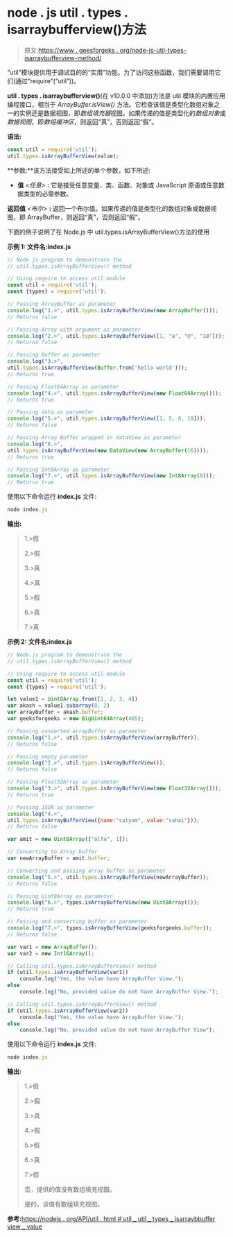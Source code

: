 # node . js util . types . isarraybufferview()方法

> 原文:[https://www . geesforgeks . org/node-js-util-types-isarraybufferview-method/](https://www.geeksforgeeks.org/node-js-util-types-isarraybufferview-method/)

“util”模块提供用于调试目的的“实用”功能。为了访问这些函数，我们需要调用它们(通过“require”(“util”))。

**util . types . isarraybufferview()**(在 v10.0.0 中添加)方法是 util 模块的内置应用编程接口，相当于 *ArrayBuffer.isView()* 方法。它检查该值是类型化数组对象之一的实例还是数据视图，即*数组填充器*视图。如果传递的值是类型化的*数组对象*或*数据视图*，即*数组缓冲区*，则返回“真”，否则返回“假”。

**语法:**

```js
const util = require('util');
util.types.isArrayBufferView(value);

```

**参数:**该方法接受如上所述的单个参数，如下所述:

*   **值** *<任意>* **:** 它是接受任意变量、类、函数、对象或 JavaScript 原语或任意数据类型的必需参数。

**返回值** *<布尔>* **:** 返回一个布尔值。如果传递的值是类型化的数组对象或数据视图，即 ArrayBuffer，则返回“真”，否则返回“假”。

下面的例子说明了在 Node.js 中 util.types.isArrayBufferView()方法的使用

**示例 1:** **文件名:index.js**

```js
// Node.js program to demonstrate the 
// util.types.isArrayBufferView() method 

// Using require to access util module 
const util = require('util'); 
const {types} = require('util'); 

// Passing ArrayBuffer as parameter
console.log("1.>", util.types.isArrayBufferView(new ArrayBuffer()));  
// Returns false

// Passing Array with argument as parameter
console.log("2.>", util.types.isArrayBufferView([1, "a", "@", "18"]));  
// Returns false

// Passing Buffer as parameter
console.log("3.>", 
util.types.isArrayBufferView(Buffer.from('hello world'))); 
// Returns true

// Passing Float64Array as parameter
console.log("4.>", util.types.isArrayBufferView(new Float64Array()));  
// Returns true

// Passing data as parameter
console.log("5.>", util.types.isArrayBufferView([1, 5, 8, 18]));  
// Returns false

// Passing Array Buffer wrapped in dataView as parameter
console.log("6.>", 
util.types.isArrayBufferView(new DataView(new ArrayBuffer(16))));  
// Returns true

// Passing Int8Array as parameter
console.log("7.>", util.types.isArrayBufferView(new Int8Array(8)));  
// Returns true
```

使用以下命令运行 **index.js** 文件:

```js
node index.js

```

**输出:**

> 1.>假
> 
> 2.>假
> 
> 3.>真
> 
> 4.>真
> 
> 5.>假
> 
> 6.>真
> 
> 7.>真

**示例 2:** **文件名:index.js**

```js
// Node.js program to demonstrate the 
// util.types.isArrayBufferView() method 

// Using require to access util module 
const util = require('util'); 
const {types} = require('util'); 

let value1 = Uint8Array.from([1, 2, 3, 4])
var akash = value1.subarray(0, 2)
var arrayBuffer = akash.buffer; 
var geeksforgeeks = new BigUint64Array(465);

// Passing converted arrayBuffer as parameter
console.log("1.>", util.types.isArrayBufferView(arrayBuffer));  
// Returns false

// Passing empty parameter
console.log("2.>", util.types.isArrayBufferView());  
// Returns false

// Passing Float32Array as parameter
console.log("3.>", util.types.isArrayBufferView(new Float32Array()));  
// Returns true

// Passing JSON as parameter
console.log("4.>", 
util.types.isArrayBufferView({name:"satyam", value:"sahai"}));  
// Returns false

var amit = new Uint8Array(["alfa", 1]);

// Converting to Array buffer
var newArrayBuffer = amit.buffer; 

// Converting and passing array buffer as parameter
console.log("5.>", util.types.isArrayBufferView(newArrayBuffer));  
// Returns false

// Passing Uint8Array as parameter
console.log("6.>", types.isArrayBufferView(new Uint8Array()));  
// Returns true

// Passing and converting buffer as parameter
console.log("7.>", types.isArrayBufferView(geeksforgeeks.buffer));  
// Returns false

var var1 = new ArrayBuffer(); 
var var2 = new Int16Array(); 

// Calling util.types.isArrayBufferView() method 
if (util.types.isArrayBufferView(var1)) 
    console.log("Yes, the value have ArrayBuffer View."); 
else
    console.log("No, provided value do not have ArrayBuffer View."); 

// Calling util.types.isArrayBufferView() method 
if (util.types.isArrayBufferView(var2)) 
    console.log("Yes, the value have ArrayBuffer View."); 
else
    console.log("No, provided value do not have ArrayBuffer View"); 
```

使用以下命令运行 **index.js** 文件:

```js
node index.js

```

**输出:**

> 1.>假
> 
> 2.>假
> 
> 3.>真
> 
> 4.>假
> 
> 5.>假
> 
> 6.>真
> 
> 7.>假
> 
> 否，提供的值没有数组填充视图。
> 
> 是的，该值有数组填充视图。

**参考:**[https://nodejs . org/API/util . html # util _ util _ types _ isarraybbuffer view _ value](https://nodejs.org/api/util.html#util_util_types_isarraybufferview_value)